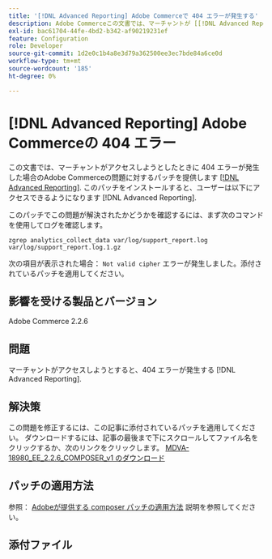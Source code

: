 ```yaml
---
title: '[!DNL Advanced Reporting] Adobe Commerceで 404 エラーが発生する'
description: Adobe Commerceこの文書では、マーチャントが [[!DNL Advanced Reporting]] （https://experienceleague.adobe.com/docs/commerce-admin/config/general/advanced-reporting.html）。 このパッチをインストールすると、ユーザーは以下にアクセスできるようになります [!DNL Advanced Reporting].
exl-id: bac61704-44fe-4bd2-b342-af90219231ef
feature: Configuration
role: Developer
source-git-commit: 1d2e0c1b4a8e3d79a362500ee3ec7bde84a6ce0d
workflow-type: tm+mt
source-wordcount: '185'
ht-degree: 0%

---
```


# [!DNL Advanced Reporting] Adobe Commerceの 404 エラー

この文書では、マーチャントがアクセスしようとしたときに 404 エラーが発生した場合のAdobe Commerceの問題に対するパッチを提供します [[!DNL Advanced Reporting]](https://experienceleague.adobe.com/docs/commerce-admin/config/general/advanced-reporting.html). このパッチをインストールすると、ユーザーは以下にアクセスできるようになります [!DNL Advanced Reporting].

このパッチでこの問題が解決されたかどうかを確認するには、まず次のコマンドを使用してログを確認します。

`zgrep analytics_collect_data var/log/support_report.log var/log/support_report.log.1.gz`

次の項目が表示された場合： `Not valid cipher` エラーが発生しました。添付されているパッチを適用してください。

## 影響を受ける製品とバージョン

Adobe Commerce 2.2.6

## 問題

マーチャントがアクセスしようとすると、404 エラーが発生する [!DNL Advanced Reporting].

## 解決策

この問題を修正するには、この記事に添付されているパッチを適用してください。 ダウンロードするには、記事の最後まで下にスクロールしてファイル名をクリックするか、次のリンクをクリックします。 [MDVA-18980\_EE\_2.2.6\_COMPOSER\_v1 のダウンロード](assets/MDVA-18980_EE_2.2.6_COMPOSER_v1.patch.zip)

## パッチの適用方法

参照： [Adobeが提供する composer パッチの適用方法](/help/how-to/general/how-to-apply-a-composer-patch-provided-by-magento.md) 説明を参照してください。

## 添付ファイル

